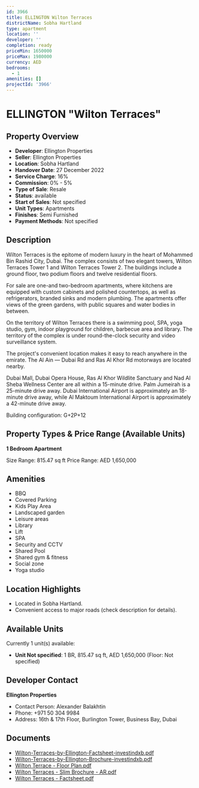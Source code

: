 ```yaml
---
id: 3966
title: ELLINGTON Wilton Terraces
districtName: Sobha Hartland
type: apartment
location: ''
developer: ''
completion: ready
priceMin: 1650000
priceMax: 1980000
currency: AED
bedrooms:
  - 1
amenities: []
projectId: '3966'
---
```


# ELLINGTON "Wilton Terraces"

## Property Overview
- **Developer**: Ellington Properties
- **Seller**: Ellington Properties
- **Location**: Sobha Hartland
- **Handover Date**: 27 December 2022
- **Service Charge**: 16%
- **Commission**: 0% - 5%
- **Type of Sale**: Resale
- **Status**: available
- **Start of Sales**: Not specified
- **Unit Types**: Apartments
- **Finishes**: Semi Furnished
- **Payment Methods**: Not specified

## Description
Wilton Terraces is the epitome of modern luxury in the heart of Mohammed Bin Rashid City, Dubai. The complex consists of two elegant towers, Wilton Terraces Tower 1 and Wilton Terraces Tower 2. The buildings include a ground floor, two podium floors and twelve residential floors.

For sale are one-and two-bedroom apartments, where kitchens are equipped with custom cabinets and polished countertops, as well as refrigerators, branded sinks and modern plumbing. The apartments offer views of the green gardens, with public squares and water bodies in between.

On the territory of Wilton Terraces there is a swimming pool, SPA, yoga studio, gym, indoor playground for children, barbecue area and library. The territory of the complex is under round-the-clock security and video surveillance system.

The project's convenient location makes it easy to reach anywhere in the emirate. The Al Ain — Dubai Rd and Ras Al Khor Rd motorways are located nearby.

Dubai Mall, Dubai Opera House, Ras Al Khor Wildlite Sanctuary and Nad Al Sheba Wellness Center are all within a 15-minute drive. Palm Jumeirah is a 25-minute drive away. Dubai International Airport is approximately an 18-minute drive away, while Al Maktoum International Airport is approximately a 42-minute drive away.

Building configuration: G+2P+12

## Property Types & Price Range (Available Units)
**1 Bedroom Apartment**

Size Range: 815.47 sq ft
Price Range: AED 1,650,000

## Amenities
- BBQ
- Covered Parking
- Kids Play Area
- Landscaped garden
- Leisure areas
- Library
- Lift
- SPA
- Security and CCTV
- Shared Pool
- Shared gym & fitness
- Social zone
- Yoga studio

## Location Highlights
- Located in Sobha Hartland.
- Convenient access to major roads (check description for details).

## Available Units
Currently 1 unit(s) available:
- **Unit Not specified**: 1 BR, 815.47 sq ft, AED 1,650,000 (Floor: Not specified)

## Developer Contact
**Ellington Properties**
- Contact Person: Alexander Balakhtin
- Phone: +971 50 304 9984
- Address: 16th & 17th Floor, Burlington Tower, Business Bay, Dubai

## Documents
- [Wilton-Terraces-by-Ellington-Factsheet-investindxb.pdf](https://cdn.geniemap.net/2024/12/27/KvhIORKOaPB6hHrKDoX4CJJM49qpxJ8mBuOEXt6E.pdf)
- [Wilton-Terraces-by-Ellington-Brochure-investindxb.pdf](https://cdn.geniemap.net/2024/12/27/4uLJTFIW1n6ry03OkqBzAJVePrjQ9BpLisnk1W1n.pdf)
- [Wilton Terrace - Floor Plan.pdf](https://cdn.geniemap.net/2025/03/05/7yNSkTxNSAwiZbdqpqQJ3pWI2gyXBCe0kQ8yWYfy.pdf)
- [Wilton Terraces - Slim Brochure - AR.pdf](https://cdn.geniemap.net/2025/03/05/3yfxWFAmKEcXerlW9uylhPCophiRRgWO1wqDRnyJ.pdf)
- [Wilton Terraces - Factsheet.pdf](https://cdn.geniemap.net/2025/03/05/Oxal0ZZaymCg6yUgiNfpDv80VvtWAVTz3u4s3XZB.pdf)
